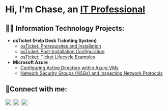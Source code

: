 <h1>Hi, I'm Chase, an <a href=https://www.linkedin.com/in/chase-w-56a458169/>IT Professional</a></h1>

<h2>👨‍💻 Information Technology Projects:</h2>

- <b>osTicket (Help Desk Ticketing System)</b>
  - [osTicket: Prerequisites and Installation](https://github.com/ChaseAnthony99/osticket-prereqs)
  - [osTicket: Post-Installation Configuration](https://github.com/ChaseAnthony99/post-install-config)
  - [osTicket: Ticket Lifecycle Examples](https://github.com/ChaseAnthony99/ticket-lifecycle)
- <b>Microsoft Azure</b>
  - [Configuring Active Directory within Azure VMs](https://github.com/ChaseAnthony99/configure-ad)
  - [Network Security Groups (NSGs) and Inspecting Network Protocols](https://github.com/ChaseAnthony99/azure-network-protocols)

<h2>🤳Connect with me:</h2>

[<img align="left" alt="Josh | Twitter" width="22px" src="https://cdn.jsdelivr.net/npm/simple-icons@v3/icons/twitter.svg" />][twitter]
[<img align="left" alt="Josh | LinkedIn" width="22px" src="https://cdn.jsdelivr.net/npm/simple-icons@v3/icons/linkedin.svg" />][linkedin]
[<img align="left" alt="Josh | Instagram" width="22px" src="https://cdn.jsdelivr.net/npm/simple-icons@v3/icons/instagram.svg" />][instagram]

[twitter]: https://twitter.com/ChaseCyber99
[instagram]: https://www.instagram.com/chasecyber99/
[linkedin]: https://www.linkedin.com/in/chase-w-56a458169/
